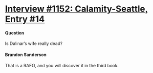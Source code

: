 # [Interview #1152: Calamity-Seattle, Entry #14](https://www.theoryland.com/intvmain.php?i=1152#14)

#### Question

Is Dalinar’s wife really dead?

#### Brandon Sanderson

That is a RAFO, and you will discover it in the third book.

